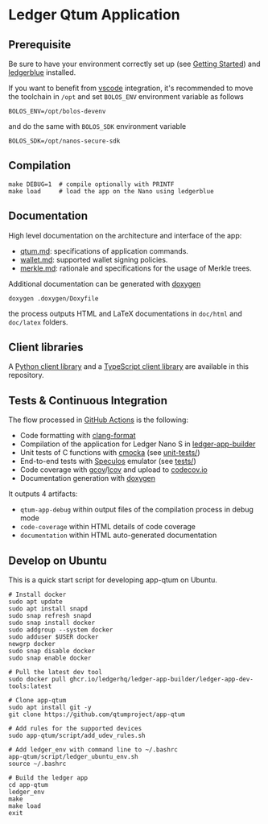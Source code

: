 # Ledger Qtum Application

## Prerequisite

Be sure to have your environment correctly set up (see [Getting Started](https://developers.ledger.com/docs/nano-app/introduction/)) and [ledgerblue](https://pypi.org/project/ledgerblue/) installed.

If you want to benefit from [vscode](https://code.visualstudio.com/) integration, it's recommended to move the toolchain in `/opt` and set `BOLOS_ENV` environment variable as follows

```
BOLOS_ENV=/opt/bolos-devenv
```

and do the same with `BOLOS_SDK` environment variable

```
BOLOS_SDK=/opt/nanos-secure-sdk
```

## Compilation

```
make DEBUG=1  # compile optionally with PRINTF
make load     # load the app on the Nano using ledgerblue
```

## Documentation

High level documentation on the architecture and interface of the app:
- [qtum.md](doc/qtum.md): specifications of application commands.
- [wallet.md](doc/wallet.md): supported wallet signing policies.
- [merkle.md](doc/merkle.md): rationale and specifications for the usage of Merkle trees.

Additional documentation can be generated with [doxygen](https://www.doxygen.nl)

```
doxygen .doxygen/Doxyfile
```

the process outputs HTML and LaTeX documentations in `doc/html` and `doc/latex` folders.

## Client libraries

A [Python client library](bitcoin_client) and a [TypeScript client library](bitcoin_client_js) are available in this repository.

## Tests & Continuous Integration

The flow processed in [GitHub Actions](https://github.com/features/actions) is the following:

- Code formatting with [clang-format](http://clang.llvm.org/docs/ClangFormat.html)
- Compilation of the application for Ledger Nano S in [ledger-app-builder](https://github.com/LedgerHQ/ledger-app-builder)
- Unit tests of C functions with [cmocka](https://cmocka.org/) (see [unit-tests/](unit-tests/))
- End-to-end tests with [Speculos](https://github.com/LedgerHQ/speculos) emulator (see [tests/](tests/))
- Code coverage with [gcov](https://gcc.gnu.org/onlinedocs/gcc/Gcov.html)/[lcov](http://ltp.sourceforge.net/coverage/lcov.php) and upload to [codecov.io](https://about.codecov.io)
- Documentation generation with [doxygen](https://www.doxygen.nl)

It outputs 4 artifacts:

- `qtum-app-debug` within output files of the compilation process in debug mode
- `code-coverage` within HTML details of code coverage
- `documentation` within HTML auto-generated documentation

## Develop on Ubuntu

This is a quick start script for developing app-qtum on Ubuntu.

    # Install docker
    sudo apt update
    sudo apt install snapd
    sudo snap refresh snapd
    sudo snap install docker
    sudo addgroup --system docker
    sudo adduser $USER docker
    newgrp docker
    sudo snap disable docker
    sudo snap enable docker
    
    # Pull the latest dev tool
    sudo docker pull ghcr.io/ledgerhq/ledger-app-builder/ledger-app-dev-tools:latest

    # Clone app-qtum
    sudo apt install git -y
    git clone https://github.com/qtumproject/app-qtum
    
    # Add rules for the supported devices
    sudo app-qtum/script/add_udev_rules.sh
    
    # Add ledger_env with command line to ~/.bashrc
    app-qtum/script/ledger_ubuntu_env.sh
    source ~/.bashrc
    
    # Build the ledger app
    cd app-qtum
    ledger_env
    make
    make load
    exit
